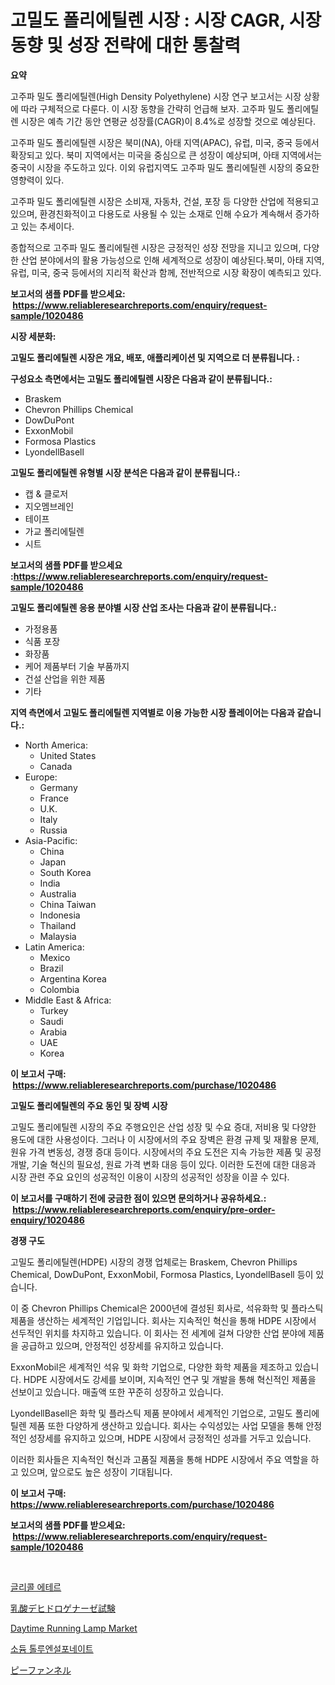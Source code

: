 <p><h1>고밀도 폴리에틸렌 시장 : 시장 CAGR, 시장 동향 및 성장 전략에 대한 통찰력</h1></p><p><strong>요약</strong></p>
<p><p>고주파 밀도 폴리에틸렌(High Density Polyethylene) 시장 연구 보고서는 시장 상황에 따라 구체적으로 다룬다. 이 시장 동향을 간략히 언급해 보자. 고주파 밀도 폴리에틸렌 시장은 예측 기간 동안 연평균 성장률(CAGR)이 8.4%로 성장할 것으로 예상된다.</p><p>고주파 밀도 폴리에틸렌 시장은 북미(NA), 아태 지역(APAC), 유럽, 미국, 중국 등에서 확장되고 있다. 북미 지역에서는 미국을 중심으로 큰 성장이 예상되며, 아태 지역에서는 중국이 시장을 주도하고 있다. 이외 유럽지역도 고주파 밀도 폴리에틸렌 시장의 중요한 영향력이 있다.</p><p>고주파 밀도 폴리에틸렌 시장은 소비재, 자동차, 건설, 포장 등 다양한 산업에 적용되고 있으며, 환경친화적이고 다용도로 사용될 수 있는 소재로 인해 수요가 계속해서 증가하고 있는 추세이다.</p><p>종합적으로 고주파 밀도 폴리에틸렌 시장은 긍정적인 성장 전망을 지니고 있으며, 다양한 산업 분야에서의 활용 가능성으로 인해 세계적으로 성장이 예상된다.북미, 아태 지역, 유럽, 미국, 중국 등에서의 지리적 확산과 함께, 전반적으로 시장 확장이 예측되고 있다.</p></p>
<p><strong>보고서의 샘플 PDF를 받으세요: &nbsp;<a href="https://www.reliableresearchreports.com/enquiry/request-sample/1020486">https://www.reliableresearchreports.com/enquiry/request-sample/1020486</a></strong></p>
<p><strong>시장 세분화:</strong></p>
<p><strong> 고밀도 폴리에틸렌 시장은 개요, 배포, 애플리케이션 및 지역으로 더 분류됩니다. :</strong></p>
<p><strong>구성요소 측면에서는 고밀도 폴리에틸렌 시장은 다음과 같이 분류됩니다.:</strong></p>
<p><ul><li>Braskem</li><li>Chevron Phillips Chemical</li><li>DowDuPont</li><li>ExxonMobil</li><li>Formosa Plastics</li><li>LyondellBasell</li></ul></p>
<p><strong> 고밀도 폴리에틸렌 유형별 시장 분석은 다음과 같이 분류됩니다.:</strong></p>
<p><ul><li>캡 & 클로저</li><li>지오멤브레인</li><li>테이프</li><li>가교 폴리에틸렌</li><li>시트</li></ul></p>
<p><strong>보고서의 샘플 PDF를 받으세요 :<a href="https://www.reliableresearchreports.com/enquiry/request-sample/1020486">https://www.reliableresearchreports.com/enquiry/request-sample/1020486</a></strong></p>
<p><strong> 고밀도 폴리에틸렌 응용 분야별 시장 산업 조사는 다음과 같이 분류됩니다.:</strong></p>
<p><ul><li>가정용품</li><li>식품 포장</li><li>화장품</li><li>케어 제품부터 기술 부품까지</li><li>건설 산업을 위한 제품</li><li>기타</li></ul></p>
<p><strong>지역 측면에서 고밀도 폴리에틸렌 지역별로 이용 가능한 시장 플레이어는 다음과 같습니다.:</strong></p>
<p><ul>
    <li>
        North America:
        <ul>
            <li>United States</li>
            <li>Canada</li>
        </ul>
    </li>
    <li>
        Europe:
        <ul>
            <li>Germany</li>
            <li>France</li>
            <li>U.K.</li>
            <li>Italy</li>
            <li>Russia</li>
        </ul>
    </li>
    <li>
        Asia-Pacific:
        <ul>
            <li>China</li>
            <li>Japan</li>
            <li>South Korea</li>
            <li>India</li>
            <li>Australia</li>
            <li>China Taiwan</li>
            <li>Indonesia</li>
            <li>Thailand</li>
            <li>Malaysia</li>
        </ul>
    </li>
    <li>
        Latin America:
        <ul>
            <li>Mexico</li>
            <li>Brazil</li>
            <li>Argentina Korea</li>
            <li>Colombia</li>
        </ul>
    </li>
    <li>
        Middle East & Africa:
        <ul>
            <li>Turkey</li>
            <li>Saudi</li>
            <li>Arabia</li>
            <li>UAE</li>
            <li>Korea</li>
        </ul>
    </li>
    </ul></p>
<p><strong>이 보고서 구매: &nbsp;<a href="https://www.reliableresearchreports.com/purchase/1020486">https://www.reliableresearchreports.com/purchase/1020486</a></strong></p>
<p><strong>고밀도 폴리에틸렌의 주요 동인 및 장벽 시장</strong></p>
<p><p>고밀도 폴리에틸렌 시장의 주요 주행요인은 산업 성장 및 수요 증대, 저비용 및 다양한 용도에 대한 사용성이다. 그러나 이 시장에서의 주요 장벽은 환경 규제 및 재활용 문제, 원유 가격 변동성, 경쟁 증대 등이다. 시장에서의 주요 도전은 지속 가능한 제품 및 공정 개발, 기술 혁신의 필요성, 원료 가격 변화 대응 등이 있다. 이러한 도전에 대한 대응과 시장 관련 주요 요인의 성공적인 이용이 시장의 성공적인 성장을 이끌 수 있다.</p></p>
<p><strong>이 보고서를 구매하기 전에 궁금한 점이 있으면 문의하거나 공유하세요.: &nbsp;<a href="https://www.reliableresearchreports.com/enquiry/pre-order-enquiry/1020486">https://www.reliableresearchreports.com/enquiry/pre-order-enquiry/1020486</a></strong></p>
<p><strong>경쟁 구도</strong></p>
<p><p>고밀도 폴리에틸렌(HDPE) 시장의 경쟁 업체로는 Braskem, Chevron Phillips Chemical, DowDuPont, ExxonMobil, Formosa Plastics, LyondellBasell 등이 있습니다. </p><p>이 중 Chevron Phillips Chemical은 2000년에 결성된 회사로, 석유화학 및 플라스틱 제품을 생산하는 세계적인 기업입니다. 회사는 지속적인 혁신을 통해 HDPE 시장에서 선두적인 위치를 차지하고 있습니다. 이 회사는 전 세계에 걸쳐 다양한 산업 분야에 제품을 공급하고 있으며, 안정적인 성장세를 유지하고 있습니다.</p><p>ExxonMobil은 세계적인 석유 및 화학 기업으로, 다양한 화학 제품을 제조하고 있습니다. HDPE 시장에서도 강세를 보이며, 지속적인 연구 및 개발을 통해 혁신적인 제품을 선보이고 있습니다. 매출액 또한 꾸준히 성장하고 있습니다.</p><p>LyondellBasell은 화학 및 플라스틱 제품 분야에서 세계적인 기업으로, 고밀도 폴리에틸렌 제품 또한 다양하게 생산하고 있습니다. 회사는 수익성있는 사업 모델을 통해 안정적인 성장세를 유지하고 있으며, HDPE 시장에서 긍정적인 성과를 거두고 있습니다.</p><p>이러한 회사들은 지속적인 혁신과 고품질 제품을 통해 HDPE 시장에서 주요 역할을 하고 있으며, 앞으로도 높은 성장이 기대됩니다.</p></p>
<p><strong>이 보고서 구매: &nbsp; <a href="https://www.reliableresearchreports.com/purchase/1020486">https://www.reliableresearchreports.com/purchase/1020486</a></strong></p>
<p><strong>보고서의 샘플 PDF를 받으세요: &nbsp;<a href="https://www.reliableresearchreports.com/enquiry/request-sample/1020486">https://www.reliableresearchreports.com/enquiry/request-sample/1020486</a></strong><strong></strong></p>
<p>&nbsp;</p>
<p><p><a href="https://github.com/vs10l4sfg5c/Market-Research-Report-List-1/blob/main/40901738680.md">글리콜 에테르</a></p><p><a href="https://github.com/zekaoe592392/Market-Research-Report-List-1/blob/main/79781879449.md">乳酸デヒドロゲナーゼ試験</a></p><p><a href="https://issuu.com/reportprime-2/docs/daytime-running-lamp-market-size-2030.pptx">Daytime Running Lamp Market</a></p><p><a href="https://medium.com/@percyhagernes9778/%EB%82%98%ED%8A%B8%EB%A5%A8-%ED%86%A8%EB%A3%A8%EC%97%94%EC%84%A4%ED%8F%AC%EB%84%A4%EC%9D%B4%ED%8A%B8-%EC%8B%9C%EC%9E%A5-%EA%B7%9C%EB%AA%A8%EB%8A%94-%EA%B8%80%EB%A1%9C%EB%B2%8C-%EC%82%B0%EC%97%85%EC%97%90%EC%84%9C-%EC%B5%9C%EC%A0%81%EC%9D%98-%EB%A7%88%EC%BC%80%ED%8C%85-%EC%B1%84%EB%84%90%EC%9D%84-%EB%B3%B4%EC%97%AC%EC%A4%8D%EB%8B%88%EB%8B%A4-2b66e91d3bea">소듐 톨루엔설포네이트</a></p><p><a href="https://medium.com/@mariek11927/%E5%B0%BF%E3%83%95%E3%83%AB%E3%83%8D%E3%83%AB%E5%B8%82%E5%A0%B4%E5%B1%95%E6%9C%9B-%E6%A5%AD%E7%95%8C%E6%A6%82%E8%A6%81%E3%81%A8%E4%BA%88%E6%B8%AC-2024%E5%B9%B4%E3%81%8B%E3%82%892031%E5%B9%B4%E3%81%BE%E3%81%A7-0d5329b8521c">ピーファンネル</a></p></p>